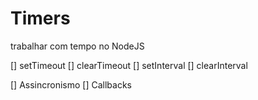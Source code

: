 # Timers

trabalhar com tempo no NodeJS

[] setTimeout
[] clearTimeout
[] setInterval
[] clearInterval

[] Assincronismo
[] Callbacks
